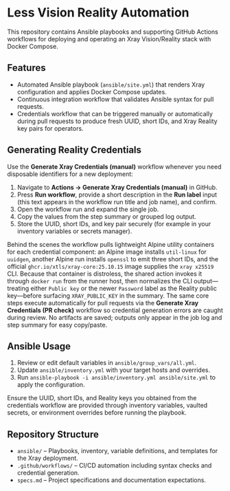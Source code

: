 # Less Vision Reality Automation

This repository contains Ansible playbooks and supporting GitHub Actions workflows for deploying and operating an Xray Vision/Reality stack with Docker Compose.

## Features
- Automated Ansible playbook (`ansible/site.yml`) that renders Xray configuration and applies Docker Compose updates.
- Continuous integration workflow that validates Ansible syntax for pull requests.
- Credentials workflow that can be triggered manually or automatically during pull requests to produce fresh UUID, short IDs, and Xray Reality key pairs for operators.

## Generating Reality Credentials
Use the **Generate Xray Credentials (manual)** workflow whenever you need disposable identifiers for a new deployment:

1. Navigate to **Actions → Generate Xray Credentials (manual)** in GitHub.
2. Press **Run workflow**, provide a short description in the **Run label** input (this text appears in the workflow run title and job name), and confirm.
3. Open the workflow run and expand the single job.
4. Copy the values from the step summary or grouped log output.
5. Store the UUID, short IDs, and key pair securely (for example in your inventory variables or secrets manager).

Behind the scenes the workflow pulls lightweight Alpine utility containers for each credential component: an Alpine image installs `util-linux` for `uuidgen`, another Alpine run installs `openssl` to emit three short IDs, and the official `ghcr.io/xtls/xray-core:25.10.15` image supplies the `xray x25519` CLI. Because that container is distroless, the shared action invokes it through `docker run` from the runner host, then normalizes the CLI output—treating either `Public key` or the newer `Password` label as the Reality public key—before surfacing `XRAY_PUBLIC_KEY` in the summary. The same core steps execute automatically for pull requests via the **Generate Xray Credentials (PR check)** workflow so credential generation errors are caught during review. No artifacts are saved; outputs only appear in the job log and step summary for easy copy/paste.

## Ansible Usage
1. Review or edit default variables in `ansible/group_vars/all.yml`.
2. Update `ansible/inventory.yml` with your target hosts and overrides.
3. Run `ansible-playbook -i ansible/inventory.yml ansible/site.yml` to apply the configuration.

Ensure the UUID, short IDs, and Reality keys you obtained from the credentials workflow are provided through inventory variables, vaulted secrets, or environment overrides before running the playbook.

## Repository Structure
- `ansible/` – Playbooks, inventory, variable definitions, and templates for the Xray deployment.
- `.github/workflows/` – CI/CD automation including syntax checks and credential generation.
- `specs.md` – Project specifications and documentation expectations.
